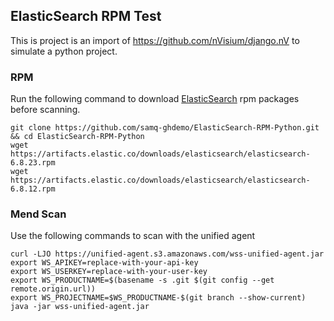 ## ElasticSearch RPM Test

This is project is an import of https://github.com/nVisium/django.nV to simulate a python project.

### RPM 
Run the following command to download [ElasticSearch](https://www.elastic.co/guide/en/elasticsearch/reference/6.8/rpm.html) rpm packages before scanning.

```
git clone https://github.com/samq-ghdemo/ElasticSearch-RPM-Python.git && cd ElasticSearch-RPM-Python
wget https://artifacts.elastic.co/downloads/elasticsearch/elasticsearch-6.8.23.rpm
wget https://artifacts.elastic.co/downloads/elasticsearch/elasticsearch-6.8.12.rpm
```
### Mend Scan
Use the following commands to scan with the unified agent
```
curl -LJO https://unified-agent.s3.amazonaws.com/wss-unified-agent.jar
export WS_APIKEY=replace-with-your-api-key
export WS_USERKEY=replace-with-your-user-key
export WS_PRODUCTNAME=$(basename -s .git $(git config --get remote.origin.url))
export WS_PROJECTNAME=$WS_PRODUCTNAME-$(git branch --show-current)
java -jar wss-unified-agent.jar
```
